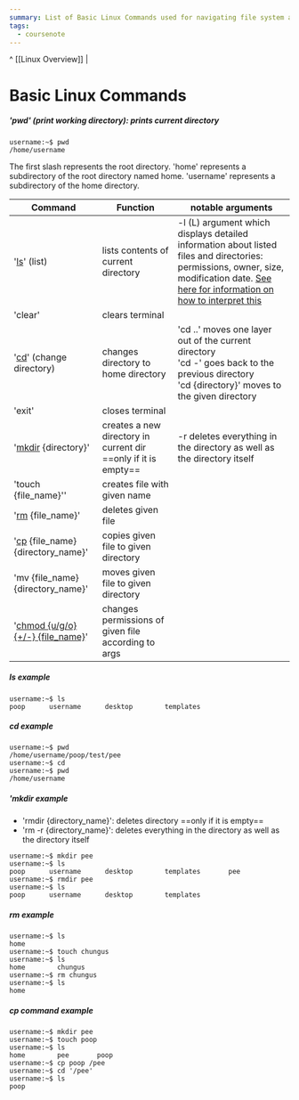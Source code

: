 ```yaml
---
summary: List of Basic Linux Commands used for navigating file system and creating/deleting files and directories
tags:
  - coursenote
---
```

^ [[Linux Overview]] | 
# Basic Linux Commands
##### 'pwd' (print working directory): prints current directory
```
username:~$ pwd
/home/username
```
The first slash represents the root directory. 'home' represents a subdirectory of the root directory named home. 'username' represents a subdirectory of the home directory.

| **Command**                                              | **Function**                                                   | **notable arguments**                                                                                                                                                                                                                  |
| -------------------------------------------------------- | -------------------------------------------------------------- | -------------------------------------------------------------------------------------------------------------------------------------------------------------------------------------------------------------------------------------- |
| '[ls](#ls%20example)' (list)                                              | lists contents of current directory                            | -l (L) argument which displays detailed information about listed files and directories: permissions, owner, size, modification date. [See here for information on how to interpret this](How%20to%20read%20'ls%20-l'.md) |
| 'clear'                                                  | clears terminal                                                |                                                                                                                                                                                                                                        |
| '[cd](#cd%20example)' (change directory)                                  | changes directory to home directory                            | 'cd ..' moves one layer out of the current directory <br> 'cd -' goes back to the previous directory <br> 'cd {directory}' moves to the given directory                                                                                |
| 'exit'                                                   | closes terminal                                                |                                                                                                                                                                                                                                        |
| '[mkdir](#mkdir%20example) {directory}'                                      | creates a new directory in current dir ==only if it is empty== | -r deletes everything in the directory as well as the directory itself                                                                                                                                                                 |
| 'touch {file_name}''                                     | creates file with given name                                   |                                                                                                                                                                                                                                        |
| '[rm](#rm%20example) {file_name}'                                         | deletes given file                                             |                                                                                                                                                                                                                                        |
| '[cp](#cp%20command%20example) {file_name} {directory_name}'                        | copies given file to given directory                           |                                                                                                                                                                                                                                        |
| 'mv {file_name} {directory_name}'                        | moves given file to given directory                            |                                                                                                                                                                                                                                        |
| '[chmod {u/g/o} {+/-} {file_name}](Linux%20File%20Permissions.md)' | changes permissions of given file according to args            |                                                                                                                                                                                                                                        |

##### ls example
```
username:~$ ls
poop      username      desktop        templates
```

##### cd example
```
username:~$ pwd
/home/username/poop/test/pee
username:~$ cd
username:~$ pwd
/home/username
```

##### 'mkdir example
- 'rmdir {directory_name}': deletes directory ==only if it is empty==
- 'rm -r {directory_name}': deletes everything in the directory as well as the directory itself
```
username:~$ mkdir pee
username:~$ ls
poop      username      desktop        templates       pee
username:~$ rmdir pee
username:~$ ls
poop      username      desktop        templates
```

##### rm example
```
username:~$ ls
home
username:~$ touch chungus
username:~$ ls
home        chungus
username:~$ rm chungus
username:~$ ls
home
```

##### cp command example
```
username:~$ mkdir pee
username:~$ touch poop
username:~$ ls
home        pee       poop
username:~$ cp poop /pee
username:~$ cd '/pee'
username:~$ ls
poop
```